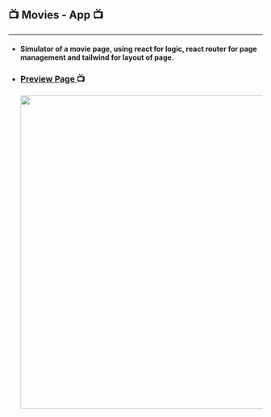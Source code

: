 ## :tv: Movies - App :tv:
 ______________________________________________________________________________________________________________________________________

- #### Simulator of a movie page, using react for logic, react router for page management and tailwind for layout of page.

- ### [ Preview Page ](https://matias-d.github.io/moviapp/) :tv:
  <img  src="https://i.postimg.cc/zGtwGmXN/Medium-Screen-1360x768.png" width = 620 heigth = 200>

